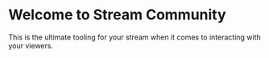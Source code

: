 # Welcome to Stream Community

This is the ultimate tooling for your stream when it comes to interacting with your viewers. 
